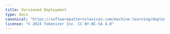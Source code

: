 ```yaml
---
title: Versioned Deployment
type: docs
canonical: "https://softwarepatternslexicon.com/machine-learning/deployment-patterns/versioned-deployment"
license: "© 2024 Tokenizer Inc. CC BY-NC-SA 4.0"
---
```

